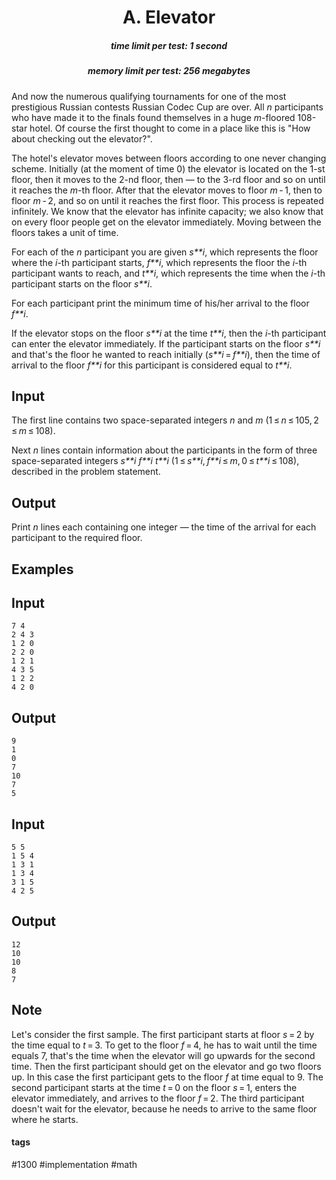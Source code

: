 <h1 style='text-align: center;'> A. Elevator</h1>

<h5 style='text-align: center;'>time limit per test: 1 second</h5>
<h5 style='text-align: center;'>memory limit per test: 256 megabytes</h5>

And now the numerous qualifying tournaments for one of the most prestigious Russian contests Russian Codec Cup are over. All *n* participants who have made it to the finals found themselves in a huge *m*-floored 108-star hotel. Of course the first thought to come in a place like this is "How about checking out the elevator?".

The hotel's elevator moves between floors according to one never changing scheme. Initially (at the moment of time 0) the elevator is located on the 1-st floor, then it moves to the 2-nd floor, then — to the 3-rd floor and so on until it reaches the *m*-th floor. After that the elevator moves to floor *m* - 1, then to floor *m* - 2, and so on until it reaches the first floor. This process is repeated infinitely. We know that the elevator has infinite capacity; we also know that on every floor people get on the elevator immediately. Moving between the floors takes a unit of time.

For each of the *n* participant you are given *s**i*, which represents the floor where the *i*-th participant starts, *f**i*, which represents the floor the *i*-th participant wants to reach, and *t**i*, which represents the time when the *i*-th participant starts on the floor *s**i*.

For each participant print the minimum time of his/her arrival to the floor *f**i*. 

If the elevator stops on the floor *s**i* at the time *t**i*, then the *i*-th participant can enter the elevator immediately. If the participant starts on the floor *s**i* and that's the floor he wanted to reach initially (*s**i* = *f**i*), then the time of arrival to the floor *f**i* for this participant is considered equal to *t**i*.

## Input

The first line contains two space-separated integers *n* and *m* (1 ≤ *n* ≤ 105, 2 ≤ *m* ≤ 108). 

Next *n* lines contain information about the participants in the form of three space-separated integers *s**i* *f**i* *t**i* (1 ≤ *s**i*, *f**i* ≤ *m*, 0 ≤ *t**i* ≤ 108), described in the problem statement.

## Output

Print *n* lines each containing one integer — the time of the arrival for each participant to the required floor.

## Examples

## Input


```
7 4  
2 4 3  
1 2 0  
2 2 0  
1 2 1  
4 3 5  
1 2 2  
4 2 0  

```
## Output


```
9  
1  
0  
7  
10  
7  
5  

```
## Input


```
5 5  
1 5 4  
1 3 1  
1 3 4  
3 1 5  
4 2 5  

```
## Output


```
12  
10  
10  
8  
7  

```
## Note

Let's consider the first sample. The first participant starts at floor *s* = 2 by the time equal to *t* = 3. To get to the floor *f* = 4, he has to wait until the time equals 7, that's the time when the elevator will go upwards for the second time. Then the first participant should get on the elevator and go two floors up. In this case the first participant gets to the floor *f* at time equal to 9. The second participant starts at the time *t* = 0 on the floor *s* = 1, enters the elevator immediately, and arrives to the floor *f* = 2. The third participant doesn't wait for the elevator, because he needs to arrive to the same floor where he starts.



#### tags 

#1300 #implementation #math 